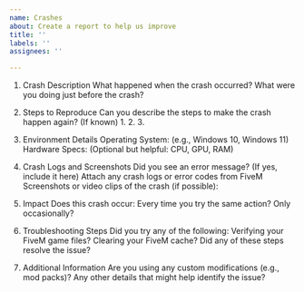 ```yaml
---
name: Crashes
about: Create a report to help us improve
title: ''
labels: ''
assignees: ''

---
```


1. Crash Description
What happened when the crash occurred?
What were you doing just before the crash?

2. Steps to Reproduce
Can you describe the steps to make the crash happen again? (If known) 1. 2. 3.

3. Environment Details
Operating System: (e.g., Windows 10, Windows 11)
Hardware Specs: (Optional but helpful: CPU, GPU, RAM)

4. Crash Logs and Screenshots
Did you see an error message? (If yes, include it here)
Attach any crash logs or error codes from FiveM
Screenshots or video clips of the crash (if possible):

5. Impact
Does this crash occur:
Every time you try the same action?
Only occasionally?

6. Troubleshooting Steps
Did you try any of the following:
Verifying your FiveM game files?
Clearing your FiveM cache?
Did any of these steps resolve the issue?

7. Additional Information
Are you using any custom modifications (e.g., mod packs)?
Any other details that might help identify the issue?

